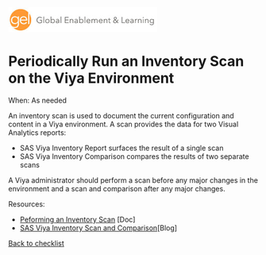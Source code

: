 ![Global Enablement & Learning](/img/gel_banner_logo_tech-partners.jpg)

# Periodically Run an Inventory Scan on the Viya Environment

<!--
SortString: 0610
Description: Periodically Run an Inventory Scan on the Viya Environment
Tags: New,Regular,Done
Topic: SAS Administration
Essential: -
Authors: Gerry Nelson
Frequency: Monthly
-->
When: As needed

An inventory scan is used to document the current configuration and content in a
Viya environment. A scan provides the data for two Visual Analytics reports:

* SAS Viya Inventory Report surfaces the result of a single scan
* SAS Viya Inventory Comparison compares the results of two separate scans

A Viya administrator should perform a scan before any major changes in the
environment and a scan and comparison after any major changes.

Resources:

* [Peforming an Inventory Scan](https://go.documentation.sas.com/doc/en/sasadmincdc/default/calbr/p1lov9hvcr7mn0n1dpf7d79hlrz6.htm#n04vbjmes48b0en1wy4kfuahs52n) [Doc]
* [SAS Viya Inventory Scan and Comparison](https://communities.sas.com/t5/SAS-Communities-Library/SAS-Viya-Inventory-scan-and-reporting/ta-p/885801)[Blog]

[Back to checklist](../checklist.md)
